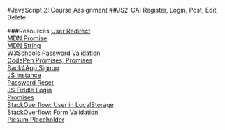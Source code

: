 #JavaScript 2: Course Assignment
##JS2-CA: 
Register, Login, Post, Edit, Delete



###Resources
[User Redirect](https://howto.caspio.com/tech-tips-and-articles/common-customizations/create-user-specific-redirect-after-login/)  
[MDN Promise](https://developer.mozilla.org/en-US/docs/Web/JavaScript/Reference/Global_Objects/Promise/resolve)  
[MDN String](https://developer.mozilla.org/en-US/docs/Web/JavaScript/Reference/Global_Objects/String)  
[W3Schools Password Validation](https://www.w3schools.com/howto/howto_js_password_validation.asp)  
[CodePen Promises, Promises](https://codepen.io/xiaolasse/pen/WNoobJx?editors=0010)  
[Back4App Signup](https://www.back4app.com/docs/javascript/parse-login-javascript)  
[JS Instance](https://jsbin.com/guhikig/edit?html,js,console)  
[Password Reset](https://jsbin.com/guwuben/edit?html,js,console,output)  
[JS Fiddle Login](http://jsfiddle.net/aoxLdk0p/)  
[Promises](https://wesbos.com/javascript/12-advanced-flow-control/68-promises-error-handling)  
[StackOverflow: User in LocalStorage](https://stackoverflow.com/questions/61162022/how-to-check-if-user-exist-in-local-storage)  
[StackOverflow: Form Validation](https://stackoverflow.com/questions/62185670/how-can-i-exit-a-javascript-form-validation-without-executing-the-form-action)  
[Picsum Placeholder](https://picsum.photos/)  

